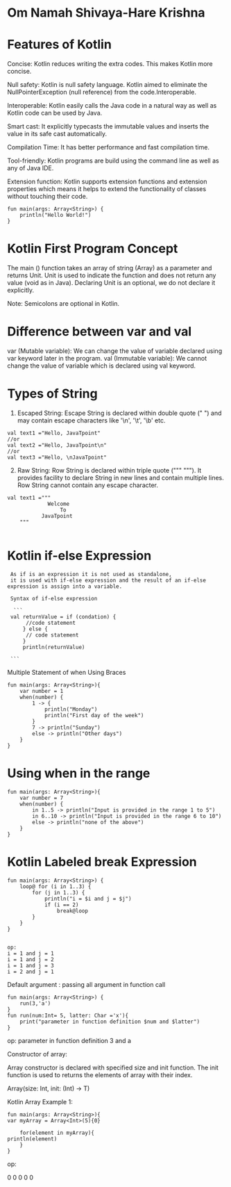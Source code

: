 Om Namah Shivaya-Hare Krishna
==============================

# Features of Kotlin

Concise: Kotlin reduces writing the extra codes. This makes Kotlin more concise.

Null safety:  Kotlin is null safety language. Kotlin aimed to eliminate the NullPointerException (null reference) from the code.Interoperable.

Interoperable: Kotlin easily calls the Java code in a natural way as well as Kotlin code can be used by Java.

Smart cast: It explicitly typecasts the immutable values and inserts the value in its safe cast automatically.

Compilation Time: It has better performance and fast compilation time.

Tool-friendly: Kotlin programs are build using the command line as well as any of Java IDE.

Extension function: Kotlin supports extension functions and extension properties which means it helps to extend the functionality of classes without touching their code.

 ```
 fun main(args: Array<String>) {  
     println("Hello World!")  
 }  
  ```
  
# Kotlin First Program Concept

The main () function takes an array of string (Array<String>) as a parameter and returns Unit. 
Unit is used to indicate the function and does not return any value (void as in Java).
 Declaring Unit is an optional, we do not declare it explicitly.
 
 Note: Semicolons are optional in Kotlin.

# Difference between var and val

var (Mutable variable): We can change the value of variable declared using var keyword later in the program.
val (Immutable variable): We cannot change the value of variable which is declared using val keyword.

# Types of String

1. Escaped String: Escape String is declared within double quote (" ") and may 
contain escape characters like '\n', '\t', '\b' etc.

 ```
val text1 ="Hello, JavaTpoint"  
//or  
val text2 ="Hello, JavaTpoint\n"  
//or  
val text3 ="Hello, \nJavaTpoint"  
 ```

2. Raw String: Row String is declared within triple quote (""" """).
 It provides facility to declare String in new lines and contain multiple lines.
 Row String cannot contain any escape character.
 
  ```
  val text1 ="""  
               Welcome   
                   To  
             JavaTpoint  
      """  
      
  ```

# Kotlin if-else Expression
     As if is an expression it is not used as standalone,
     it is used with if-else expression and the result of an if-else expression is assign into a variable.

     Syntax of if-else expression

      ```
     val returnValue = if (condation) {
          //code statement
         } else {
          // code statement
         }
         println(returnValue)

     ```

Multiple Statement of when Using Braces

```
fun main(args: Array<String>){
    var number = 1
    when(number) {
        1 -> {
            println("Monday")
            println("First day of the week")
        }
        7 -> println("Sunday")
        else -> println("Other days")
    }
}
```

# Using when in the range

```
fun main(args: Array<String>){
    var number = 7
    when(number) {
        in 1..5 -> println("Input is provided in the range 1 to 5")
        in 6..10 -> println("Input is provided in the range 6 to 10")
        else -> println("none of the above")
    }
}
```


# Kotlin Labeled break Expression

```
fun main(args: Array<String>) {
    loop@ for (i in 1..3) {
        for (j in 1..3) {
            println("i = $i and j = $j")
            if (i == 2)
                break@loop
        }
    }
}


op:
i = 1 and j = 1
i = 1 and j = 2
i = 1 and j = 3
i = 2 and j = 1

```
Default argument : passing all argument in function call

```
fun main(args: Array<String>) {
    run(3,'a')
}
fun run(num:Int= 5, latter: Char ='x'){
    print("parameter in function definition $num and $latter")
}
```

op:
parameter in function definition 3 and a


Constructor of array:

Array constructor is declared with specified size and init function.
The init function is used to returns the elements of array with their index.

Array(size: Int, init: (Int) -> T)


Kotlin Array Example 1:

```
fun main(args: Array<String>){
var myArray = Array<Int>(5){0}

    for(element in myArray){
println(element)
    }
}
```

op:

0
0
0
0
0
